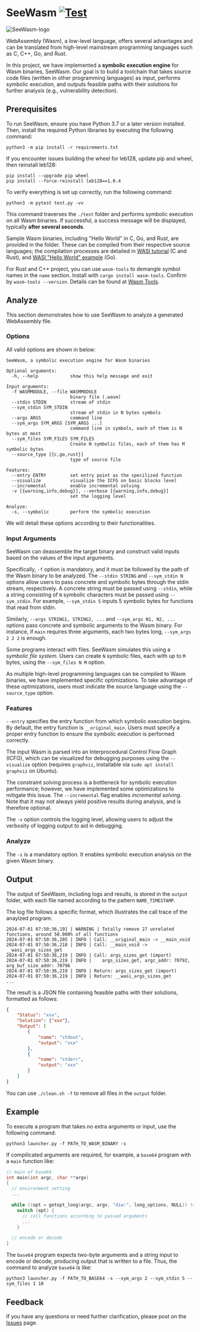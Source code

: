 # SeeWasm [![Test](https://github.com/HNYuuu/SeeWasm/actions/workflows/test.yml/badge.svg?branch=main)](https://github.com/HNYuuu/SeeWasm)
![SeeWasm-logo](./images/logo.png)


WebAssembly (Wasm), a low-level language, offers several advantages and can be translated from high-level mainstream programming languages such as C, C++, Go, and Rust.

In this project, we have implemented a **symbolic execution engine** for Wasm binaries, SeeWasm. Our goal is to build a toolchain that takes source code files (written in other programming languages) as input, performs symbolic execution, and outputs feasible paths with their solutions for further analysis (e.g., vulnerability detection).

## Prerequisites 
To run SeeWasm, ensure you have Python 3.7 or a later version installed. Then, install the required Python libraries by executing the following command:

```shell
python3 -m pip install -r requirements.txt
```

If you encounter issues building the wheel for leb128, update pip and wheel, then reinstall leb128:

```shell
pip install --upgrade pip wheel
pip install --force-reinstall leb128==1.0.4
```

To verify everything is set up correctly, run the following command:

```shell
python3 -m pytest test.py -vv
```

This command traverses the `./test` folder and performs symbolic execution on all Wasm binaries.
If successful, a success message will be displayed, typically **after several seconds**.

Sample Wasm binaries, including "Hello World" in C, Go, and Rust, are provided in the folder. 
These can be compiled from their respective source languages; the compilation processes are detailed in [WASI tutorial](https://github.com/bytecodealliance/wasmtime/blob/main/docs/WASI-tutorial.md#compiling-to-wasi) (C and Rust), and [WASI "Hello World" example](https://wasmbyexample.dev/examples/wasi-hello-world/wasi-hello-world.go.en-us.html) (Go).

For Rust and C++ project, you can use `wasm-tools` to demangle symbol names in the `name` section. Install with `cargo install wasm-tools`. Confirm by `wasm-tools --version`. Details can be found at [Wasm Tools](https://github.com/bytecodealliance/wasm-tools).

## Analyze
This section demonstrates how to use SeeWasm to analyze a generated WebAssembly file.

### Options
All valid options are shown in below:

```shell
SeeWasm, a symbolic execution engine for Wasm binaries

Optional arguments:
  -h, --help            show this help message and exit

Input arguments:
  -f WASMMODULE, --file WASMMODULE
                        binary file (.wasm)
  --stdin STDIN         stream of stdin
  --sym_stdin SYM_STDIN
                        stream of stdin in N bytes symbols
  --args ARGS           command line
  --sym_args SYM_ARGS [SYM_ARGS ...]
                        command line in symbols, each of them is N bytes at most
  --sym_files SYM_FILES SYM_FILES
                        Create N symbolic files, each of them has M symbolic bytes
  --source_type [{c,go,rust}]
                        type of source file

Features:
  --entry ENTRY         set entry point as the specilized function
  --visualize           visualize the ICFG on basic blocks level
  --incremental         enable incremental solving
  -v [{warning,info,debug}], --verbose [{warning,info,debug}]
                        set the logging level

Analyze:
  -s, --symbolic        perform the symbolic execution
```

We will detail these options according to their functionalities.

### Input Arguments
SeeWasm can deassemble the target binary and construct valid inputs based on the values of the input arguments.

Specifically, `-f` option is mandatory, and it must be followed by the path of the Wasm binary to be analyzed. The `--stdin STRING` and `--sym_stdin N` options allow users to pass concrete and symbolic bytes through the stdin stream, respectively. A concrete string must be passed using `--stdin`, while a string consisting of `N` symbolic characters must be passed using `--sym_stdin`. For example, `--sym_stdin 5` inputs 5 symbolic bytes for functions that read from stdin.

Similarly, `--args STRING1, STRING2, ...` and `--sym_args N1, N2, ...` options pass concrete and symbolic arguments to the Wasm binary. For instance, if `main` requires three arguments, each two bytes long, `--sym_args 2 2 2` is enough.

Some programs interact with files. SeeWasm simulates this using a *symbolic file system*. Users can create `N` symbolic files, each with up to `M` bytes, using the `--sym_files N M` option.

As multiple high-level programming languages can be compiled to Wasm binaries, we have implemented specific optimizations. To take advantage of these optimizations, users must indicate the source language using the `--source_type` option.

### Features
`--entry` specifies the entry function from which symbolic execution begins. By default, the entry function is `__original_main`. Users must specify a proper entry function to ensure the symbolic execution is performed correctly.

The input Wasm is parsed into an Interprocedural Control Flow Graph (ICFG), which can be visualized for debugging purposes using the `--visualize` option (requires `graphviz`, installable via `sudo apt install graphviz` on Ubuntu).

The constraint solving process is a bottleneck for symbolic execution performance; however, we have implemented some optimizations to mitigate this issue. The `--incremental` flag enables *incremental solving*. Note that it may not always yield positive results during analysis, and is therefore optional.

The `-v` option controls the logging level, allowing users to adjust the verbosity of logging output to aid in debugging.

### Analyze
The `-s` is a mandatory option. It enables symbolic execution analysis on the given Wasm binary.

## Output
The output of SeeWasm, including logs and results, is stored in the `output` folder, with each file named according to the pattern `NAME_TIMESTAMP`.

The log file follows a specific format, which illustrates the call trace of the anaylzed program:

```log
2024-07-01 07:50:36,191 | WARNING | Totally remove 27 unrelated functions, around 50.000% of all functions
2024-07-01 07:50:36,205 | INFO | Call: __original_main -> __main_void
2024-07-01 07:50:36,218 | INFO | Call: __main_void -> __wasi_args_sizes_get
2024-07-01 07:50:36,219 | INFO | Call: args_sizes_get (import)
2024-07-01 07:50:36,219 | INFO | 	args_sizes_get, argc_addr: 70792, arg_buf_size_addr: 70796
2024-07-01 07:50:36,219 | INFO | Return: args_sizes_get (import)
2024-07-01 07:50:36,219 | INFO | Return: __wasi_args_sizes_get
...
```

The result is a JSON file containing feasible paths with their solutions, formatted as follows:

```json
{
    "Status": "xxx",
    "Solution": {"xxx"},
    "Output": [
        {
            "name": "stdout",
            "output": "xxx"
        },
        {
            "name": "stderr",
            "output": "xxx"
        }
    ]
}
```

You can use `./clean.sh -f` to remove all files in the `output` folder.

## Example
To execute a program that takes no extra arguments or input, use the following command:

```shell
python3 launcher.py -f PATH_TO_WASM_BINARY -s
```

If compilicated arguments are required, for example, a `base64` program with a `main` function like:

```c
// main of base64
int main(int argc, char **argv)
{
  // environment setting
  ...

  while ((opt = getopt_long(argc, argv, "diw:", long_options, NULL)) != -1)
    switch (opt) {
      // call functions according to passed arguments
      ...
    }

  // encode or decode
}
```

The `base64` program expects two-byte arguments and a string input to encode or decode, producing output that is written to a file.
Thus, the command to analyze `base64` is like:

```shell
python3 launcher.py -f PATH_TO_BASE64 -s --sym_args 2 --sym_stdin 5 --sym_files 1 10
```

## Feedback

If you have any questions or need further clarification, please post on the [Issues](https://github.com/HNYuuu/SeeWasm/issues) page.

